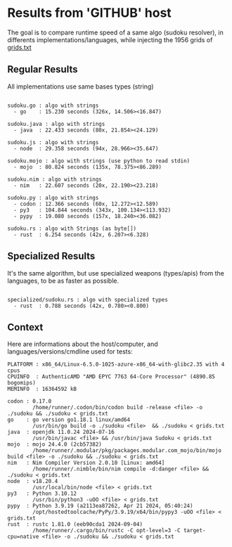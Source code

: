 # Results from 'GITHUB' host

The goal is to compare runtime speed of a same algo (sudoku resolver), in differents implementations/languages, while injecting the 1956 grids of [grids.txt](grids.txt)

## Regular Results

All implementations use same bases types (string)

```

sudoku.go : algo with strings
  - go    : 15.230 seconds (326x, 14.506><16.847)

sudoku.java : algo with strings
  - java  : 22.433 seconds (80x, 21.854><24.129)

sudoku.js : algo with strings
  - node  : 29.358 seconds (94x, 28.966><35.647)

sudoku.mojo : algo with strings (use python to read stdin)
  - mojo  : 80.824 seconds (135x, 78.375><86.289)

sudoku.nim : algo with strings
  - nim   : 22.607 seconds (20x, 22.190><23.218)

sudoku.py : algo with strings
  - codon : 12.366 seconds (60x, 12.272><12.589)
  - py3   : 104.844 seconds (343x, 100.134><113.932)
  - pypy  : 19.080 seconds (157x, 18.240><36.082)

sudoku.rs : algo with Strings (as byte[])
  - rust  : 6.254 seconds (42x, 6.207><6.328)

```

## Specialized Results

It's the same algorithm, but use specialized weapons (types/apis) from the languages, to be as faster as possible.

```

specialized/sudoku.rs : algo with specialized types
  - rust  : 0.788 seconds (42x, 0.780><0.800)

```
## Context

Here are informations about the host/computer, and languages/versions/cmdline used for tests:
```
PLATFORM : x86_64/Linux-6.5.0-1025-azure-x86_64-with-glibc2.35 with 4 cpus
CPUINFO  : AuthenticAMD "AMD EPYC 7763 64-Core Processor" (4890.85 bogomips)
MEMINFO  : 16364592 kB

codon : 0.17.0
        /home/runner/.codon/bin/codon build -release <file> -o ./sudoku && ./sudoku < grids.txt
go    : go version go1.18.1 linux/amd64
        /usr/bin/go build -o ./sudoku <file>  && ./sudoku < grids.txt
java  : openjdk 11.0.24 2024-07-16
        /usr/bin/javac <file> && /usr/bin/java Sudoku < grids.txt
mojo  : mojo 24.4.0 (2cb57382)
        /home/runner/.modular/pkg/packages.modular.com_mojo/bin/mojo build <file> -o ./sudoku && ./sudoku < grids.txt
nim   : Nim Compiler Version 2.0.10 [Linux: amd64]
        /home/runner/.nimble/bin/nim compile -d:danger <file> && ./sudoku < grids.txt
node  : v18.20.4
        /usr/local/bin/node <file> < grids.txt
py3   : Python 3.10.12
        /usr/bin/python3 -uOO <file> < grids.txt
pypy  : Python 3.9.19 (a2113ea87262, Apr 21 2024, 05:40:24)
        /opt/hostedtoolcache/PyPy/3.9.19/x64/bin/pypy3 -uOO <file> < grids.txt
rust  : rustc 1.81.0 (eeb90cda1 2024-09-04)
        /home/runner/.cargo/bin/rustc -C opt-level=3 -C target-cpu=native <file> -o ./sudoku && ./sudoku < grids.txt

```


